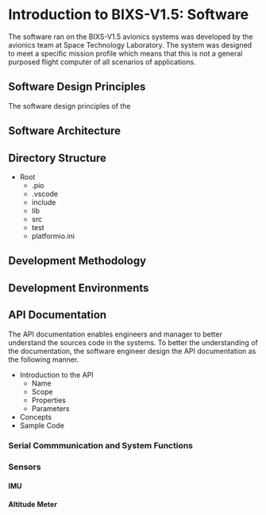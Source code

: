 # Introduction to BIXS-V1.5: Software
The software ran on the BIXS-V1.5 avionics systems was developed by the avionics team at Space Technology Laboratory. The system was designed to meet a specific mission profile which means that this is not a general purposed flight computer of all scenarios of applications. 

## Software Design Principles
The software design principles of the 


## Software Architecture


## Directory Structure
- Root
    - .pio
    - .vscode
    - include
    - lib
    - src
    - test
    - platformio.ini

## Development Methodology

## Development Environments

## API Documentation
The API documentation enables engineers and manager to better understand the sources code in the systems. To better the understanding of the documentation, the software engineer design the API documentation as the following manner.
- Introduction to the API
    - Name
    - Scope
    - Properties
    - Parameters
- Concepts
- Sample Code
### Serial Commmunication and System Functions

### Sensors
#### IMU
#### Altitude Meter 